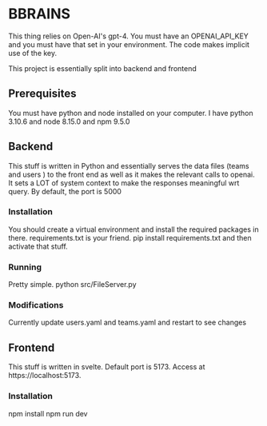 # BBRAINS

This thing relies on Open-AI's gpt-4. You must have an OPENAI_API_KEY and you must have that set in your environment. The code makes implicit use of the key. 

This project is essentially split into backend and frontend
## Prerequisites
You must have python and node installed on your computer. I have python 3.10.6 and node 8.15.0 and npm 9.5.0


## Backend
This stuff is written in Python and essentially serves the data files (teams and users ) to the front end as well as it makes the relevant calls to openai. It sets a LOT of system context to make the responses meaningful wrt query. By default, the port is 5000

### Installation 
You should create a virtual environment and install the required packages in there. requirements.txt is your friend. pip install requirements.txt and then activate that stuff.

### Running 
Pretty simple. 
python src/FileServer.py

### Modifications
Currently update users.yaml and teams.yaml and restart to see changes


## Frontend 
This stuff is written in svelte. Default port is 5173. Access at https://localhost:5173.

### Installation 
npm install 
npm run dev








